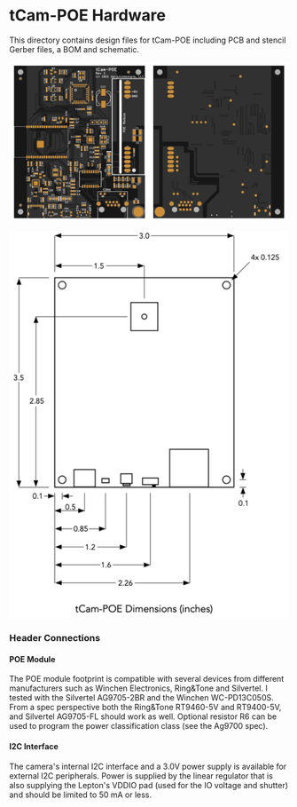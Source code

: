 # tCam-POE Hardware 
This directory contains design files for tCam-POE including PCB and stencil Gerber files, a BOM and schematic.


![tCam-POE Rev 1](pictures/tcam_poe_pcb_r1_render.png)

![tCam-POE Dimensions](pictures/tcam_poe_dimensions.png)

### Header Connections

#### POE Module
The POE module footprint is compatible with several devices from different manufacturers such as Winchen Electronics, Ring&Tone and Silvertel.  I tested with the Silvertel AG9705-2BR and the Winchen WC-PD13C050S.  From a spec perspective both the Ring&Tone RT9460-5V and RT9400-5V, and Silvertel AG9705-FL should work as well.  Optional resistor R6 can be used to program the power classification class (see the Ag9700 spec).

#### I2C Interface
The camera's internal I2C interface and a 3.0V power supply is available for external I2C peripherals.  Power is supplied by the linear regulator that is also supplying the Lepton's VDDIO pad (used for the IO voltage and shutter) and should be limited to 50 mA or less.

